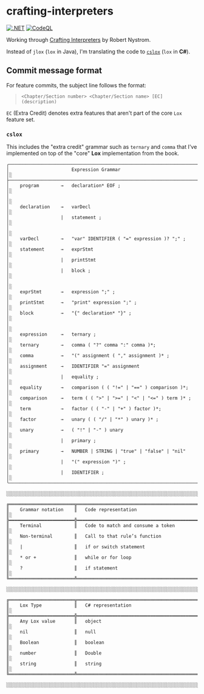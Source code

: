 # crafting-interpreters

[![.NET](https://github.com/ccb012100/crafting-interpreters/actions/workflows/dotnet.yml/badge.svg)](https://github.com/ccb012100/crafting-interpreters/actions/workflows/dotnet.yml)
[![CodeQL](https://github.com/ccb012100/crafting-interpreters/actions/workflows/codeql.yml/badge.svg)](https://github.com/ccb012100/crafting-interpreters/actions/workflows/codeql.yml)

Working through [Crafting Interpreters](https://craftinginterpreters.com/) by Robert Nystrom.

Instead of `jlox` (`lox` in Java), I'm translating the code to [`cslox`](/cslox/) (`lox` in **C#**).

## Commit message format

For feature commits, the subject line follows the format:

> `<Chapter/Section number> <Chapter/Section name> [EC] (description)`

`EC` (Extra Credit) denotes extra features that aren't part of the core `Lox` feature set.

### `cslox`

This includes the "extra credit" grammar such as `ternary` and `comma` that I've implemented on top of the "core" **Lox** implementation from the
book.

```console
╭────────────────────────────────────────────────────────────────────────────╮
│                       Expression Grammar                                   │░
├────────────────────────────────────────────────────────────────────────────┤░
│    program        →   declaration* EOF ;                                   │░
│                                                                            │░
│    declaration    →   varDecl                                              │░
│                   |   statement ;                                          │░
│                                                                            │░
│    varDecl        →   "var" IDENTIFIER ( "=" expression )? ";" ;           │░
│    statement      →   exprStmt                                             │░
│                   |   printStmt                                            │░
│                   |   block ;                                              │░
│                                                                            │░
│    exprStmt       →   expression ";" ;                                     │░
│    printStmt      →   "print" expression ";" ;                             │░
│    block          →   "{" declaration* "}" ;                               │░
│                                                                            │░
│    expression     →   ternary ;                                            │░
│    ternary        →   comma ( "?" comma ":" comma )*;                      │░
│    comma          →   "(" assignment ( "," assignment )* ;                 │░
│    assignment     →   IDENTIFIER "=" assignment                            │░
│                   |   equality ;                                           │░
│    equality       →   comparison ( ( "!=" | "==" ) comparison )*;          │░
│    comparison     →   term ( ( ">" | ">=" | "<" | "<=" ) term )* ;         │░
│    term           →   factor ( ( "-" | "+" ) factor )*;                    │░
│    factor         →   unary ( ( "/" | "*" ) unary )* ;                     │░
│    unary          →   ( "!" | "-" ) unary                                  │░
│                   |   primary ;                                            │░
│    primary        →   NUMBER | STRING | "true" | "false" | "nil"           │░
│                   |   "(" expression ")" ;                                 │░
│                   |   IDENTIFIER ;                                         │░
╰────────────────────────────────────────────────────────────────────────────╯░
 ░░░░░░░░░░░░░░░░░░░░░░░░░░░░░░░░░░░░░░░░░░░░░░░░░░░░░░░░░░░░░░░░░░░░░░░░░░░░░░

╔════════════════════════╦═══════════════════════════════════════════════════╗
║    Grammar notation    ║   Code representation                             ║░
╠━━━━━━━━━━━━━━━━━━━━━━━━╬━━━━━━━━━━━━━━━━━━━━━━━━━━━━━━━━━━━━━━━━━━━━━━━━━━━╣░
║    Terminal            ║   Code to match and consume a token               ║░
║    Non-terminal        ║   Call to that rule’s function                    ║░
║    |                   ║   if or switch statement                          ║░
║    * or +              ║   while or for loop                               ║░
║    ?                   ║   if statement                                    ║░
╚════════════════════════╩═══════════════════════════════════════════════════╝░
 ░░░░░░░░░░░░░░░░░░░░░░░░░░░░░░░░░░░░░░░░░░░░░░░░░░░░░░░░░░░░░░░░░░░░░░░░░░░░░░

╔════════════════════════╦═══════════════════════════════════════════════════╗
║    Lox Type            ║   C# representation                               ║░
╠━━━━━━━━━━━━━━━━━━━━━━━━╬━━━━━━━━━━━━━━━━━━━━━━━━━━━━━━━━━━━━━━━━━━━━━━━━━━━╣░
║    Any Lox value       ║   object                                          ║░
║    nil                 ║   null                                            ║░
║    Boolean             ║   boolean                                         ║░
║    number              ║   Double                                          ║░
║    string              ║   string                                          ║░
╚════════════════════════╩═══════════════════════════════════════════════════╝░
 ░░░░░░░░░░░░░░░░░░░░░░░░░░░░░░░░░░░░░░░░░░░░░░░░░░░░░░░░░░░░░░░░░░░░░░░░░░░░░░
```
